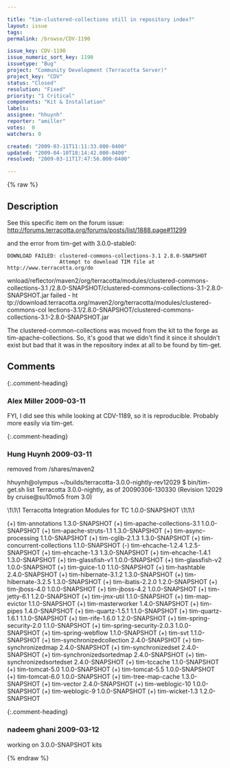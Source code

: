 ```yaml
---

title: "tim-clustered-collections still in repository index?"
layout: issue
tags: 
permalink: /browse/CDV-1190

issue_key: CDV-1190
issue_numeric_sort_key: 1190
issuetype: "Bug"
project: "Community Development (Terracotta Server)"
project_key: "CDV"
status: "Closed"
resolution: "Fixed"
priority: "1 Critical"
components: "Kit & Installation"
labels: 
assignee: "hhuynh"
reporter: "amiller"
votes:  0
watchers: 0

created: "2009-03-11T11:11:33.000-0400"
updated: "2009-04-10T18:14:42.000-0400"
resolved: "2009-03-11T17:47:56.000-0400"

---
```




{% raw %}



## Description

<div markdown="1" class="description">

See this specific item on the forum issue:
http://forums.terracotta.org/forums/posts/list/1888.page#11299

and the error from tim-get with 3.0.0-stable0:

    DOWNLOAD FAILED: clustered-commons-collections-3.1 2.8.0-SNAPSHOT
                     Attempt to download TIM file at http://www.terracotta.org/do
 wnload/reflector/maven2/org/terracotta/modules/clustered-commons-collections-3.1
 /2.8.0-SNAPSHOT/clustered-commons-collections-3.1-2.8.0-SNAPSHOT.jar failed - ht
 tp://download.terracotta.org/maven2/org/terracotta/modules/clustered-commons-col
 lections-3.1/2.8.0-SNAPSHOT/clustered-commons-collections-3.1-2.8.0-SNAPSHOT.jar
 

The clustered-common-collections was moved from the kit to the forge as tim-apache-collections.  So, it's good that we didn't find it since it shouldn't exist but bad that it was in the repository index at all to be found by tim-get.


</div>

## Comments


{:.comment-heading}
### **Alex Miller** <span class="date">2009-03-11</span>

<div markdown="1" class="comment">

FYI, I did see this while looking at CDV-1189, so it is reproducible.  Probably more easily via tim-get.

</div>


{:.comment-heading}
### **Hung Huynh** <span class="date">2009-03-11</span>

<div markdown="1" class="comment">

removed from /shares/maven2

hhuynh@olympus ~/builds/terracotta-3.0.0-nightly-rev12029
$ bin/tim-get.sh list
Terracotta 3.0.0-nightly, as of 20090306-130330 (Revision 12029 by cruise@su10mo5 from 3.0)

\1\1\1 Terracotta Integration Modules for TC 1.0.0-SNAPSHOT \1\1\1

(+) tim-annotations 1.3.0-SNAPSHOT
(+) tim-apache-collections-3.1 1.0.0-SNAPSHOT
(+) tim-apache-struts-1.1 1.3.0-SNAPSHOT
(+) tim-async-processing 1.1.0-SNAPSHOT
(+) tim-cglib-2.1.3 1.3.0-SNAPSHOT
(+) tim-concurrent-collections 1.1.0-SNAPSHOT
(-) tim-ehcache-1.2.4 1.2.5-SNAPSHOT
(+) tim-ehcache-1.3 1.3.0-SNAPSHOT
(+) tim-ehcache-1.4.1 1.3.0-SNAPSHOT
(+) tim-glassfish-v1 1.0.0-SNAPSHOT
(+) tim-glassfish-v2 1.0.0-SNAPSHOT
(+) tim-guice-1.0 1.1.0-SNAPSHOT
(+) tim-hashtable 2.4.0-SNAPSHOT
(+) tim-hibernate-3.1.2 1.3.0-SNAPSHOT
(+) tim-hibernate-3.2.5 1.3.0-SNAPSHOT
(+) tim-ibatis-2.2.0 1.2.0-SNAPSHOT
(+) tim-jboss-4.0 1.0.0-SNAPSHOT
(+) tim-jboss-4.2 1.0.0-SNAPSHOT
(+) tim-jetty-6.1 1.2.0-SNAPSHOT
(+) tim-jmx-util 1.1.0-SNAPSHOT
(+) tim-map-evictor 1.1.0-SNAPSHOT
(+) tim-masterworker 1.4.0-SNAPSHOT
(+) tim-pipes 1.4.0-SNAPSHOT
(+) tim-quartz-1.5.1 1.1.0-SNAPSHOT
(+) tim-quartz-1.6.1 1.1.0-SNAPSHOT
(+) tim-rife-1.6.0 1.2.0-SNAPSHOT
(+) tim-spring-security-2.0 1.1.0-SNAPSHOT
(+) tim-spring-security-2.0.3 1.0.0-SNAPSHOT
(+) tim-spring-webflow 1.1.0-SNAPSHOT
(+) tim-svt 1.1.0-SNAPSHOT
(+) tim-synchronizedcollection 2.4.0-SNAPSHOT
(+) tim-synchronizedmap 2.4.0-SNAPSHOT
(+) tim-synchronizedset 2.4.0-SNAPSHOT
(+) tim-synchronizedsortedmap 2.4.0-SNAPSHOT
(+) tim-synchronizedsortedset 2.4.0-SNAPSHOT
(+) tim-tccache 1.1.0-SNAPSHOT
(+) tim-tomcat-5.0 1.0.0-SNAPSHOT
(+) tim-tomcat-5.5 1.0.0-SNAPSHOT
(+) tim-tomcat-6.0 1.0.0-SNAPSHOT
(+) tim-tree-map-cache 1.3.0-SNAPSHOT
(+) tim-vector 2.4.0-SNAPSHOT
(+) tim-weblogic-10 1.0.0-SNAPSHOT
(+) tim-weblogic-9 1.0.0-SNAPSHOT
(+) tim-wicket-1.3 1.2.0-SNAPSHOT


</div>


{:.comment-heading}
### **nadeem ghani** <span class="date">2009-03-12</span>

<div markdown="1" class="comment">

working on 3.0.0-SNAPSHOT kits

</div>



{% endraw %}
